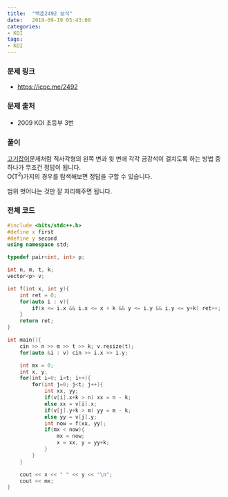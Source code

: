 ```yaml
---
title:  "백준2492 보석"
date:   2019-09-19 05:43:00
categories:
- KOI
tags:
- KOI
---
```


### 문제 링크
* https://icpc.me/2492

### 문제 출처
* 2009 KOI 초등부 3번

### 풀이
[고기잡이](icpc.me/7573)문제처럼 직사각형의 왼쪽 변과 윗 변에 각각 금강석이 걸치도록 하는 방법 중 하나가 무조건 정답이 됩니다.<br>
O(T<sup>2</sup>)가지의 경우를 탐색해보면 정답을 구할 수 있습니다.

범위 벗어나는 것만 잘 처리해주면 됩니다.

### 전체 코드
```cpp
#include <bits/stdc++.h>
#define x first
#define y second
using namespace std;

typedef pair<int, int> p;

int n, m, t, k;
vector<p> v;

int f(int x, int y){
	int ret = 0;
	for(auto i : v){
		if(x <= i.x && i.x <= x + k && y <= i.y && i.y <= y+k) ret++;
	}
	return ret;
}

int main(){
	cin >> n >> m >> t >> k; v.resize(t);
	for(auto &i : v) cin >> i.x >> i.y;

	int mx = 0;
	int x, y;
	for(int i=0; i<t; i++){
		for(int j=0; j<t; j++){
			int xx, yy;
			if(v[i].x+k > n) xx = n - k;
			else xx = v[i].x;
			if(v[j].y+k > m) yy = m - k;
			else yy = v[j].y;
			int now = f(xx, yy);
			if(mx < now){
				mx = now;
				x = xx, y = yy+k;
			}
		}
	}

	cout << x << " " << y << "\n";
	cout << mx;
}
```
